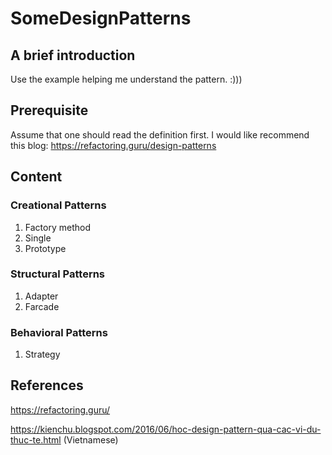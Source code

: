 # SomeDesignPatterns

## A brief introduction
Use the example helping me understand the pattern. :)))

## Prerequisite
Assume that one should read the definition first. I would like recommend this blog: https://refactoring.guru/design-patterns

## Content
### Creational Patterns
1. Factory method
2. Single
3. Prototype

### Structural Patterns
1. Adapter
2. Farcade

### Behavioral Patterns
1. Strategy

## References
https://refactoring.guru/

https://kienchu.blogspot.com/2016/06/hoc-design-pattern-qua-cac-vi-du-thuc-te.html (Vietnamese)
